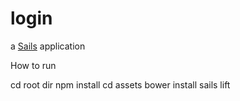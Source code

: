 # login

a [Sails](http://sailsjs.org) application

How to run

cd root dir
npm install
cd assets
bower install
sails lift
